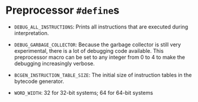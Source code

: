 # Preprocessor `#define`s

- `DEBUG_ALL_INSTRUCTIONS`:
  Prints all instructions that are executed during interpretation.

- `DEBUG_GARBAGE_COLLECTOR`:
  Because the garbage collector is still very experimental, there is a lot of
  debugging code available. This preprocessor macro can be set to any integer
  from 0 to 4 to make the debugging increasingly verbose.

- `BCGEN_INSTRUCTION_TABLE_SIZE`:
  The initial size of instruction tables in the bytecode generator.

- `WORD_WIDTH`:
  32 for 32-bit systems; 64 for 64-bit systems

